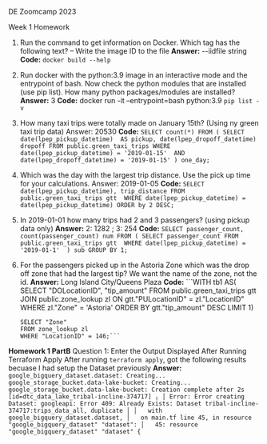 DE Zoomcamp 2023 

Week 1 Homework

1.	Run the command to get information on Docker.  Which tag has the following text? – Write the image ID to the file
	**Answer:** --iidfile string
	**Code:** `docker build --help`

2.	Run docker with the python:3.9 image in an interactive mode and the entrypoint of bash.  Now check the python modules that are installed (use pip list).  How 		many python packages/modules are installed?
	**Answer:** 3
	**Code:** docker run -it –entrypoint=bash python:3.9
            `pip list -v`
3.	How many taxi trips were totally made on January 15th? (Using ny green taxi trip data)
	Answer: 20530
	**Code:** ```SELECT count(*)
	FROM (
		SELECT date(lpep_pickup_datetime) 
			AS pickup, date(lpep_dropoff_datetime) dropoff
		FROM public.green_taxi_trips
		WHERE date(lpep_pickup_datetime) = '2019-01-15' 
			AND date(lpep_dropoff_datetime) = '2019-01-15'
	  ) one_day;```
4.	Which was the day with the largest trip distance. Use the pick up time for your calculations.
	Answer: 2019-01-05
	**Code:** ```SELECT date(lpep_pickup_datetime), trip_distance
	     FROM public.green_taxi_trips gtt 
	     WHERE date(lpep_pickup_datetime) = date(lpep_pickup_datetime)
	     ORDER by 2 DESC;```
5.	In 2019-01-01 how many trips had 2 and 3 passengers? (using pickup data only)
	**Answer:** 2: 1282 ; 3: 254
	**Code:** ```SELECT passenger_count, count(passenger_count) num
		FROM (
			SELECT passenger_count
			FROM public.green_taxi_trips gtt 
			WHERE date(lpep_pickup_datetime) = '2019-01-1' 
			 ) sub
		GROUP BY 1;```
6.	For the passengers picked up in the Astoria Zone which was the drop off zone that had the largest tip?  We want the name of the zone, not the id.
	**Answer:** Long Island City/Queens Plaza
	**Code:** ```WITH tb1 AS(
		SELECT "DOLocationID", "tip_amount"
		FROM public.green_taxi_trips gtt 
			JOIN public.zone_lookup zl 
				ON gtt."PULocationID" = zl."LocationID"
		WHERE zl."Zone" = 'Astoria'
		ORDER BY gtt."tip_amount" DESC 
		LIMIT 1)

		SELECT "Zone"
		FROM zone_lookup zl 
		WHERE "LocationID" = 146;```

**Homework 1 PartB**
    Question 1: Enter the Output Displayed After Running Terraform Apply
       After running `terraform apply`, got the following results becuase I had setup the Dataset previously
        **Answer:**
	```
        google_bigquery_dataset.dataset: Creating...
        google_storage_bucket.data-lake-bucket: Creating...
        google_storage_bucket.data-lake-bucket: Creation complete after 2s [id=dtc_data_lake_tribal-incline-374717]
        ╷
        │ Error: Error creating Dataset: googleapi: Error 409: Already Exists: Dataset tribal-incline-374717:trips_data_all, duplicate
        │
        │   with google_bigquery_dataset.dataset,
        │   on main.tf line 45, in resource "google_bigquery_dataset" "dataset":
        │   45: resource "google_bigquery_dataset" "dataset" {```

